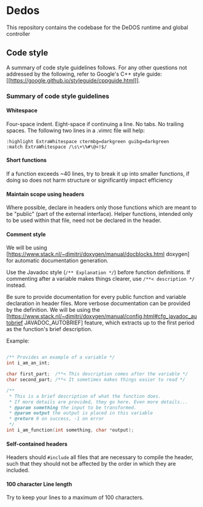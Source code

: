 # Dedos

This repository contains the codebase for the DeDOS runtime and global controller

## Code style

A summary of code style guidelines follows. For any other questions not 
addressed by the following, refer to Google's C++ style guide:
[[https://google.github.io/styleguide/cppguide.html]].

### Summary of code style guidelines

#### Whitespace
Four-space indent. Eight-space if continuing a line. No tabs. No trailing spaces.
The following two lines in a .vimrc file will help:
```
:highlight ExtraWhitespace ctermbg=darkgreen guibg=darkgreen
:match ExtraWhitespace /\s\+\%#\@<!$/
```

#### Short functions
If a function exceeds ~40 lines, try to break it up into smaller functions,
if doing so does not harm structure or significantly impact efficiency

#### Maintain scope using headers
Where possible, declare in headers only those functions which are meant to be
"public" (part of the external interface). Helper functions, intended only to 
be used within that file, need not be declared in the header.

#### Comment style
We will be using
[https://www.stack.nl/~dimitri/doxygen/manual/docblocks.html doxygen]
for automatic documentation generation.

Use the Javadoc style (`/** Explanation */`) before function definitions.
If commenting after a variable makes things clearer, use
`/**< description */` instead.

Be sure to provide documentation for every public function and variable 
declaration in header files.
More verbose documentation can be provided by the definition. We will be using
the 
[https://www.stack.nl/~dimitri/doxygen/manual/config.html#cfg_javadoc_autobrief JAVADOC_AUTOBRIEF]
feature, which extracts up to the first period as the function's brief description.

Example:

```c

/** Provides an example of a variable */
int i_am_an_int;

char first_part;  /**< This description comes after the variable */
char second_part; /**< It sometimes makes things easier to read */

/** 
 * This is a brief description of what the function does.
 * If more details are provided, they go here. Even more details...
 * @param something the input to be transformed.
 * @param output the output is placed in this variable
 * @return 0 on success, -1 on error
 */
int i_am_function(int something, char *output);
```

#### Self-contained headers
Headers should `#include` all files that are necessary to compile the header,
such that they should not be affected by the order in which they are included.

#### 100 character Line length
Try to keep your lines to a maximum of 100 characters. 